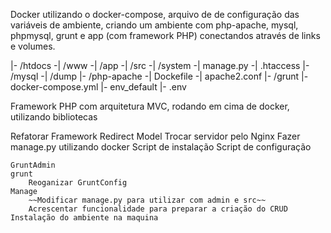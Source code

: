 Docker utilizando o docker-compose, arquivo de de configuração das variáveis de ambiente, criando um ambiente com 
php-apache, mysql, phpmysql, grunt e app (com framework PHP) conectandos através de links e volumes.



|- /htdocs
	 -| /www
		 -| /app 
		 -| /src 
		 -| /system 
		 -| manage.py
		 -| .htaccess
|- /mysql
	 -| /dump
|- /php-apache
	 -| Dockefile
	 -| apache2.conf
|- /grunt
|- docker-compose.yml
|- env_default
|- .env






Framework PHP com arquitetura MVC, rodando em cima de docker, utilizando bibliotecas 






Refatorar Framework
    Redirect
    Model
Trocar servidor pelo Nginx
Fazer manage.py utilizando docker
Script de instalação
Script de configuração


		    
		    
		    
		    
	GruntAdmin
	grunt
		Reoganizar GruntConfig
	Manage	
		~~Modificar manage.py para utilizar com admin e src~~
		Acrescentar funcionalidade para preparar a criação do CRUD
	Instalação do ambiente na maquina
